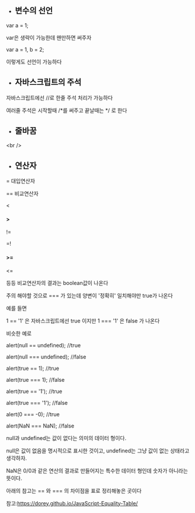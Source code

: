- ## 변수의 선언

var a = 1;

var은 생략이 가능한데 왠만하면 써주자

var a = 1, b = 2;

이렇게도 선언이 가능하다

- ## 자바스크립트의 주석

자바스크립트에선 //로 한줄 주석 처리가 가능하다

여러줄 주석은 시작할때 /*를 써주고 끝날때는 */ 로 한다

- ## 줄바꿈

\<br />

- ## 연산자

= 대입연산자

== 비교연산자

<

#### >

!=

=!

#### >=

<=

등등
비교연산자의 결과는 boolean값이 나온다

주의 해야할 것으로 === 가 있는데 양변이 '정확히' 일치해야만 true가 나온다

예를 들면

1 == '1' 은 자바스크립트에선 true 이지만
1 === '1' 은 false 가 나온다

비슷한 예로

alert(null == undefined);       //true

alert(null === undefined);      //false

alert(true == 1);               //true

alert(true === 1);              //false

alert(true == '1');             //true

alert(true === '1');            //false
 
alert(0 === -0);                //true

alert(NaN === NaN);             //false

null과 undefined는 값이 없다는 의미의 데이터 형이다. 

null은 값이 없음을 명시적으로 표시한 것이고, undefined는 그냥 값이 없는 상태라고 생각하자.

NaN은 0/0과 같은 연산의 결과로 만들어지는 특수한 데이터 형인데 숫자가 아니라는 뜻이다.

아래의 참고는 == 와 === 의 차이점을 표로 정리해놓은 곳이다

참고:https://dorey.github.io/JavaScript-Equality-Table/
